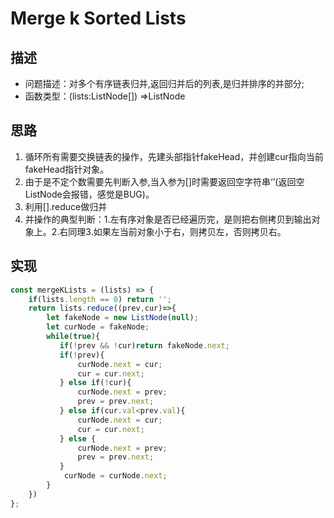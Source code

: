 # Merge k Sorted Lists
## 描述
- 问题描述：对多个有序链表归并,返回归并后的列表,是归并排序的并部分;
- 函数类型：(lists:ListNode[]) =>ListNode
## 思路
1. 循环所有需要交换链表的操作，先建头部指针fakeHead，并创建cur指向当前fakeHead指针对象。
2. 由于是不定个数需要先判断入参,当入参为[]时需要返回空字符串‘’(返回空ListNode会报错，感觉是BUG)。
3. 利用[].reduce做归并
4. 并操作的典型判断：1.左有序对象是否已经遍历完，是则把右侧拷贝到输出对象上。2.右同理3.如果左当前对象小于右，则拷贝左，否则拷贝右。
## 实现
```javascript
const mergeKLists = (lists) => {    
    if(lists.length == 0) return '';
    return lists.reduce((prev,cur)=>{
        let fakeNode = new ListNode(null);
        let curNode = fakeNode;
        while(true){
           if(!prev && !cur)return fakeNode.next;
           if(!prev){
               curNode.next = cur;
               cur = cur.next;
           } else if(!cur){
               curNode.next = prev;
               prev = prev.next;
           } else if(cur.val<prev.val){
               curNode.next = cur;
               cur = cur.next;
           } else {
               curNode.next = prev;
               prev = prev.next;
           }
            curNode = curNode.next;
        }        
    })
};
```

